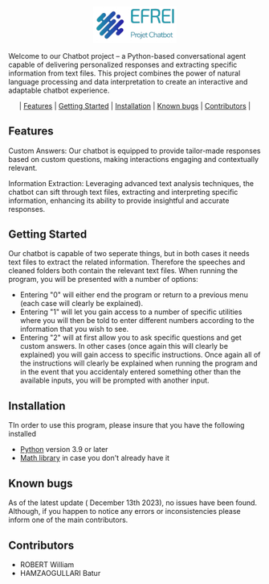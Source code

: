 <p align="center" width="100%">
    <img width="33%" src="https://github.com/Think-Bubbles/pychatbot-Robert-Hamzaogullari-A/blob/main/Image%20Efrei%20RM.png">
</p>


Welcome to our Chatbot project – a Python-based conversational agent capable of delivering personalized responses and extracting specific information from text files. This project combines the power of natural language processing and data interpretation to create an interactive and adaptable chatbot experience.


<p align="center" width="100%">
    | <a href="#features">Features</a> | <a href="#getting-started">Getting Started</a> | <a href="#installation">Installation</a> | <a href="#known-bugs">Known bugs</a> | <a href="#contributors">Contributors</a> |
</p>

## Features
Custom Answers: Our chatbot is equipped to provide tailor-made responses based on custom questions, making interactions engaging and contextually relevant.

Information Extraction: Leveraging advanced text analysis techniques, the chatbot can sift through text files, extracting and interpreting specific information, enhancing its ability to provide insightful and accurate responses.

## Getting Started 

Our chatbot is capable of two seperate things, but in both cases it needs text files to extract the related information. 
Therefore the speeches and cleaned folders both contain the relevant text files.
When running the program, you will be presented with a number of options:
- Entering "0" will either end the program or return to a previous menu (each case will clearly be explained).
- Entering "1" will let you gain access to a number of specific utilities where you will then be told to enter different numbers according to the information that you wish to see.
- Entering "2" will at first allow you to ask specific questions and get custom answers.
  In other cases (once again this will clearly be explained) you will gain access to specific instructions.
Once again all of the instructions will clearly be explained when running the program and in the event that you accidentaly entered something other than the available inputs, you will be prompted with another input.


## Installation

TIn order to use this program, please insure that you have the following installed
- [Python](https://www.python.org/downloads/) version 3.9 or later
- [Math library](https://pypi.org/project/python-math/#files) in case you don't already have it

## Known bugs 

As of the latest update ( December 13th 2023), no issues have been found. Although, if you happen to notice any errors or inconsistencies please inform one of the main contributors.

## Contributors 

- ROBERT William
- HAMZAOGULLARI Batur
